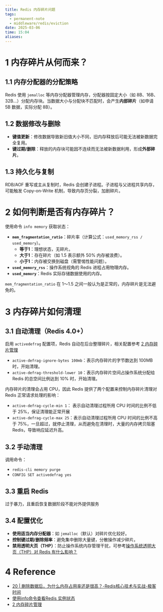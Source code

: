 ```yaml
---
title: Redis 内存碎片问题
tags:
  - permanent-note
  - middleware/redis/eviction
date: 2025-03-06
time: 15:04
aliases:
---
```

# 1 内存碎片从何而来？

## 1.1 内存分配器的分配策略

Redis 使用 `jemalloc` 等内存分配器管理内存，分配器按固定大小（如 8B、16B、32B...）分配内存块。当数据大小与分配块不匹配时，会产生**内部碎片**（如申请 5B 数据，实际分配 8B）。

## 1.2 数据修改与删除

- **键值更新**：修改数据导致新旧值大小不同，旧内存释放后可能无法被新数据完全复用。
- **键过期/删除**：释放的内存块可能因不连续而无法被新数据利用，形成**外部碎片**。

## 1.3 持久化与复制

RDB/AOF 重写或主从复制时，Redis 会创建子进程。子进程与父进程共享内存，可能触发 Copy-on-Write 机制，导致内存页分裂，加剧碎片。

# 2 如何判断是否有内存碎片？

使用命令 `info memory` 获取状态：

- **`mem_fragmentation_ratio`**：碎片率（计算公式：`used_memory_rss / used_memory`）。
    - **等于1**：理想状态，无碎片。    
    - **大于1**：存在碎片（如 1.5 表示额外 50% 内存被浪费）。        
    - **小于1**：内存被交换到磁盘（需警惕性能问题）。        
- **`used_memory_rss`**：操作系统视角的 Redis 进程占用物理内存。
- **`used_memory`**：Redis 实际存储数据使用的内存。

`mem_fragmentation_ratio` 在 1～1.5 之间一般认为是正常的，内存碎片是无法避免的。

# 3 内存碎片如何清理

## 3.1 自动清理（Redis 4.0+）

启用 `activedefrag` 配置项，Redis 自动在后台整理碎片，相关配置参考 [2 内存碎片管理](Redis%20配置.md#2%20内存碎片管理)

* `active-defrag-ignore-bytes 100mb`：表示内存碎片的字节数达到 100MB 时，开始清理。
* `active-defrag-threshold-lower 10`：表示内存碎片空间占操作系统分配给 Redis 的总空间比例达到 10% 时，开始清理。

内存碎片的清理会占用 CPU，因此 Redis 提供了两个配置来控制内存碎片清理对 Redis 正常请求处理的影响：
* `active-defrag-cycle-min 1`： 表示自动清理过程所用 CPU 时间的比例不低于 25%，保证清理能正常开展
* `active-defrag-cycle-max 25`：表示自动清理过程所用 CPU 时间的比例不高于 75%，一旦超过，就停止清理，从而避免在清理时，大量的内存拷贝阻塞 Redis，导致响应延迟升高。

## 3.2 手动清理

调用命令：
* `redis-cli memory purge`
* `CONFIG SET activedefrag yes`

## 3.3 重启 Redis

过于暴力，且重启恢复数据阶段不能对外提供服务

## 3.4 配置优化

- **使用适当内存分配器**：如 `jemalloc`（默认）对碎片优化较好。
- **控制键过期/删除频率**：避免集中删除大量键，分散操作减少碎片。
- **禁用透明大页（THP）**：防止操作系统内存管理干扰，可参考[操作系统透明大页（THP）对 Redis 有什么影响？](操作系统透明大页（THP）对%20Redis%20有什么影响？.md)

# 4 Reference
* [20 \| 删除数据后，为什么内存占用率还是很高？-Redis核心技术与实战-极客时间](https://time.geekbang.org/column/article/289140)
* [使用info命令查看Redis 实例状态](使用info命令查看Redis%20实例状态.md)
* [2 内存碎片管理](Redis%20配置.md#2%20内存碎片管理)